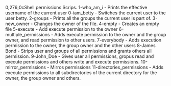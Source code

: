 
0;276;0cShell permissions Scrips.
1-who_am_i  - Prints the effective username of the current user
0-iam_betty - Switches the current user to the user betty.
2-groups - Prints all the groups the current user is part of.
3-new_owner - Changes the owner of the file.
4-empty - Creates an empty file
5-execute - Add execute permission to the owner
6-multiple_permissions - Adds execute permission to the owner and the group owner, and read permission to other users.
7-everybody - Adds execution permission to the owner, the group owner and the other users
8-James Bond - Strips user and groups of all permissions and grants others all permission.
9-John_Doe - Gives user all permissions, gropus read and execute permissions and others write and execute permissions.
10-mirror_permissions - Mirros permissions
11-directories_permissions - Adds execute permissions to all subdirectories of the current directory for the owner, the group owner and others.
